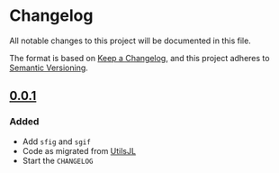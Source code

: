 # Changelog

All notable changes to this project will be documented in this file.

The format is based on [Keep a Changelog](https://keepachangelog.com/en/1.0.0/),
and this project adheres to [Semantic Versioning](https://semver.org/spec/v2.0.0.html).

<!-- ## [Unreleased] -->

## [0.0.1]

### Added

- Add `sfig` and `sgif`
- Code as migrated from [UtilsJL]
- Start the `CHANGELOG`

<!-- LINKS -->
[ProjAssistant]: https://github.com/josePereiro/ProjAssistant.jl
[0.0.1]: https://github.com/josePereiro/ProjAssistant.jl/releases/tag/v0.0.1
[UtilsJL]: https://github.com/josePereiro/UtilsJL/releases/tag/v0.8.3